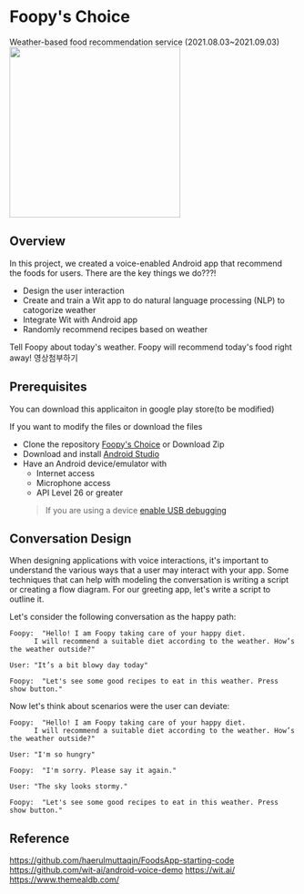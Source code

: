 # Foopy's Choice

Weather-based food recommendation service
(2021.08.03~2021.09.03)
<img src="https://user-images.githubusercontent.com/77844152/131990939-dd0d5262-b049-4c74-99c8-30d718669a32.png" width="300" height="300"> 

## Overview

In this project, we created a voice-enabled Android app that recommend the foods for users. 
There are the key things we do???!

*   Design the user interaction
*   Create and train a Wit app to do natural language processing (NLP) to catogorize weather
*   Integrate Wit with Android app
*   Randomly recommend recipes based on weather

Tell Foopy about today's weather. Foopy will recommend today's food right away!
영상첨부하기

## Prerequisites  

You can download this applicaiton in google play store(to be modified)

If you want to modify the files or download the files
*   Clone the repository [Foopy's Choice](https://github.com/guen-a-park/Foopys-Choice.git) or Download Zip
*   Download and install [Android Studio](https://developer.android.com/studio)
*   Have an Android device/emulator with
    *   Internet access
    *   Microphone access
    *   API Level 26 or greater
    > If you are using a device [enable USB debugging](https://developer.android.com/studio/debug/dev-options)

## Conversation Design

When designing applications with voice interactions, it's important to understand the various ways that a user may interact with your app. Some techniques that can help with modeling the conversation is writing a script or creating a flow diagram. For our greeting app, let's write a script to outline it.

Let's consider the following conversation as the happy path:
```
Foopy:  "Hello! I am Foopy taking care of your happy diet.
      I will recommend a suitable diet according to the weather. How’s the weather outside?"

User: "It’s a bit blowy day today"

Foopy:  "Let's see some good recipes to eat in this weather. Press show button."
```

Now let's think about scenarios were the user can deviate:
```
Foopy:  "Hello! I am Foopy taking care of your happy diet.
      I will recommend a suitable diet according to the weather. How’s the weather outside?"

User: "I'm so hungry"

Foopy:  "I'm sorry. Please say it again."

User: "The sky looks stormy."

Foopy:  "Let's see some good recipes to eat in this weather. Press show button."
```


## Reference
https://github.com/haerulmuttaqin/FoodsApp-starting-code
https://github.com/wit-ai/android-voice-demo
https://wit.ai/
https://www.themealdb.com/


